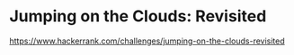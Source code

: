 # Jumping on the Clouds: Revisited

https://www.hackerrank.com/challenges/jumping-on-the-clouds-revisited
